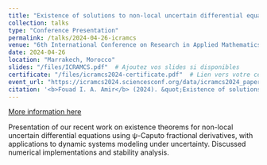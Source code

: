 ```yaml
---
title: "Existence of solutions to non-local uncertain differential equations under The ψ-Caputo fractional derivative"
collection: talks
type: "Conference Presentation"
permalink: /talks/2024-04-26-icramcs
venue: "6th International Conference on Research in Applied Mathematics and Computer Science (ICRAMCS 2024)"
date: 2024-04-26
location: "Marrakech, Morocco"
slides: "/files/ICRAMCS.pdf"  # Ajoutez vos slides si disponibles
certificate: "/files/icramcs2024-certificate.pdf"  # Lien vers votre certificat
event_url: "https://icramcs2024.sciencesconf.org/data/icramcs2024_paper_517554.html"  # URL de la conférence
citation: '<b>Fouad I. A. Amir</b> (2024). &quot;Existence of solutions to non-local uncertain differential equations under The ψ-Caputo fractional derivative.&quot; <i>ICRAMCS 2024</i>, Marrakech, Morocco.'
---
```

[More information here](https://icramcs2024.sciencesconf.org/data/icramcs2024_paper_517554.html)

Presentation of our recent work on existence theorems for non-local uncertain differential equations using ψ-Caputo fractional derivatives, with applications to dynamic systems modeling under uncertainty. Discussed numerical implementations and stability analysis.
